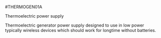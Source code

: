 <!--- PrjInfo ---> <!--- Please remove this line after manually editing --->
<!--- 00a56be08b96043df9e37d6aff7b6990 --->
<!--- Created:20170111-16:38: ---> 
<!--- Author:Mlab: ---> 
<!--- AuthorEmail:mlab@mlab.cz: ---> 
<!--- Tags:imported: ---> 
<!--- Ust:None: ---> 
<!--- Name:THERMOGEN01A: --->
#THERMOGEN01A 
<!--- LongName --->
Thermoelectric power supply
<!--- ELongName ---> 

<!--- Lead --->
Thermoelectric generator power supply designed to use in low power typically wireless devices which should work for longtime without batteries.
<!--- ELead ---> 


​
​
<!--- Description --->
<!--- EDescription --->
<!--- Content --->
<!--- EContent --->
            